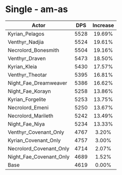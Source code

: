 # Single - am-as
| Actor | DPS | Increase |
|---|:---:|:---:|
|Kyrian_Pelagos|5528|19.69%|
|Venthyr_Nadjia|5524|19.61%|
|Necrolord_Bonesmith|5504|19.16%|
|Venthyr_Draven|5473|18.50%|
|Kyrian_Kleia|5430|17.57%|
|Venthyr_Theotar|5395|16.81%|
|Night_Fae_Dreamweaver|5386|16.62%|
|Night_Fae_Korayn|5258|13.86%|
|Kyrian_Forgelite|5253|13.75%|
|Necrolord_Emeni|5250|13.67%|
|Necrolord_Marileth|5242|13.49%|
|Night_Fae_Niya|5234|13.33%|
|Venthyr_Covenant_Only|4767|3.20%|
|Kyrian_Covenant_Only|4757|3.00%|
|Necrolord_Covenant_Only|4714|2.07%|
|Night_Fae_Covenant_Only|4689|1.52%|
|Base|4619|0.00%|
